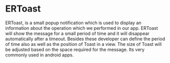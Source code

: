 # ERToast
 ERToast, is a small popup notification which is used to display an information about the operation which we performed in our app. ERToast will show the message for a small period of time and it will disappear automatically after a timeout. Besides these developer can define the period of time also as well as the position of Toast in a view. The size of Toast will be adjusted based on the space required for the message. Its very commonly used in android apps.
